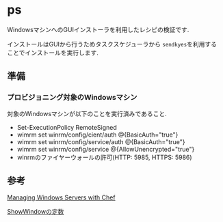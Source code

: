 # ps

WindowsマシンへのGUIインストーラを利用したレシピの検証です.

インストールはGUIから行うためタスクスケジューラから
`sendkyes`を利用することでインストールを実行します.

## 準備

### プロビジョニング対象のWindowsマシン

対象のWindowsマシンが以下のことを実行済みであること.

- Set-ExecutionPolicy RemoteSigned
- wimrm set winrm/config/cient/auth @{BasicAuth="true"}
- wimrm set winrm/config/service/auth @{BasicAuth="true"}
- wimrm set winrm/config/service @{AllowUnencrypted="true"}
- winrmのファイヤーウォールの許可(HTTP: 5985, HTTPS: 5986)


## 参考

[Managing Windows Servers with Chef](https://www.packtpub.com/networking-and-servers/managing-windows-servers-chef)

[ShowWindowの定数](https://msdn.microsoft.com/en-us/library/windows/desktop/ms633548%28v=vs.85%29.aspx)

